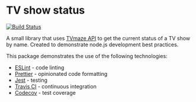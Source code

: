# TV show status

[![Build Status](https://travis-ci.org/sergkop/tv-show-demo.svg?branch=master)](https://travis-ci.org/sergkop/tv-show-demo)

A small library that uses [TVmaze API](https://www.tvmaze.com/api) to get the current status of a TV show by name. Created to demonstrate node.js development best practices.

This package demonstrates the use of the following technologies:

* [ESLint](https://eslint.org) - code linting
* [Prettier](https://prettier.io) - opinionated code formatting
* [Jest](https://jestjs.io) - testing
* [Travis CI](https://travis-ci.org) - continuous integration
* [Codecov](https://codecov.io) - test coverage
